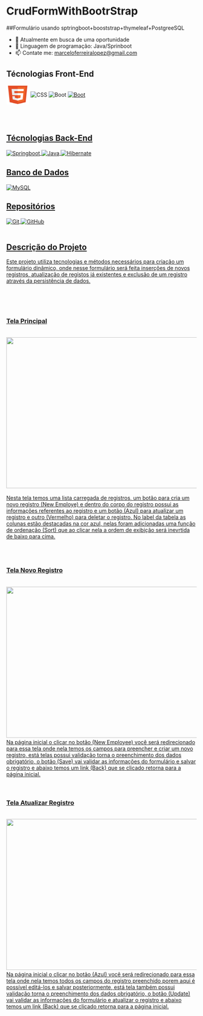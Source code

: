 # CrudFormWithBootrStrap
##Formulário usando sptringboot+booststrap+thymeleaf+PostgreeSQL

- 🔭 Atualmente em busca de uma oportunidade
- 🌱 Linguagem de programação: Java/Sprinboot
- 📫 Contate me: marceloferreiralopez@gmail.com<br>


 <div><h2>Técnologias Front-End</h2></div>
  <div style="display: inline_block"> 
   <img align="center" alt="HTML" height="50" width="60" src="https://raw.githubusercontent.com/devicons/devicon/master/icons/html5/html5-original.svg">
   <img align="center" alt="CSS" height="50" width="60" src="https://icongr.am/devicon/css3-original.svg?size=128&color=currentColor">
   <img align="center" alt="Boot" height="50" width="60" src="https://cdn.jsdelivr.net/gh/devicons/devicon/icons/bootstrap/bootstrap-plain.svg">
<a target="_blank" href="https://icons8.com/icon/iWpVsSkAqPpZ/thymeleaf"/>
 <img align="center" alt="Boot" height="60" width="60" src="https://img.icons8.com/color/48/null/thymeleaf.png"">

   <br> <br>      
  </div>
  
  <h2>Técnologias Back-End</h2>
    <div style="display: inline_block"> 
  <img align="center" alt="Springboot" height="50" width="60" src="https://cdn.jsdelivr.net/gh/devicons/devicon/icons/spring/spring-original.svg">
  <img align="center" alt="Java" height="50" width="75" src="https://cdn.jsdelivr.net/gh/devicons/devicon/icons/java/java-original.svg">
  <img align="center" alt="Hibernate" height="85" width="95" src="https://www.vectorlogo.zone/logos/hibernate/hibernate-ar21.svg">
 
   </div>
   
  <div><h2>Banco de Dados</h2></div>
   <div style="display: inline_block"> 
     <img align="center" alt="MySQL" height="70" width="70" src="https://cdn.jsdelivr.net/gh/devicons/devicon/icons/mysql/mysql-original-wordmark.svg"> 
  </div> 
 
  <div><h2>Repositórios</h2></div>
  <div style="display: inline_block"> 
 <img align="center" alt="Git" height="55" width="70" src="https://icongr.am/devicon/git-original.svg?size=148&color=currentColor">
 <img align="center" alt="GitHub" height="55" width="70" src="https://cdn.jsdelivr.net/gh/devicons/devicon/icons/github/github-original.svg">
   <br><br>
  </div>
</div>  

 <div><h2>Descrição do Projeto</h2></div>
  <div style="display: inline_block"> 
  Este projeto utiliza tecnologias e métodos necessários para criação um formulário dinâmico, onde nesse formulário será feita inserções de novos registros, atualização de registos já existentes e exclusão de um registro através da persistência de dados.
   
  </div>
  <br>
</div>  

<br><br>
<div><h3>Tela Principal</h3></div>

<br>
<img height="400" width="1100" src="">

Nesta tela temos uma lista carregada de registros, um botão para cria um novo registro (New Employe) e dentro do corpo do registro possui as
informações referentes ao registro e um botão (Azul) para atualizar um registro e outro (Vermelho) para deletar o registro.
No label da tabela as colunas estão destacadas na cor azul, nelas foram adicionadas uma função de ordenação (Sort) que ao clicar nela a ordem de exibição será inevrtida de baixo para cima.

<div style="display: inline_block">    
   <br><br>
  </div>
</div>  

<div><h3>Tela Novo Registro</h3></div>
<br>
<img height="400" width="1100" src="">
Na página inicial o clicar no botão (New Employee) você será redirecionado para essa tela onde nela temos os campos para preencher e criar um novo registro,
está telas possui validação torna o preenchimento dos dados obrigatório, o botão (Save) vai validar as informações do formulário e salvar o registro e abaixo temos um link (Back) que se clicado retorna para a página inicial.

<div style="display: inline_block">    
   <br><br>
  </div>
</div> 

<div><h3>Tela Atualizar Registro</h3></div>
<br>
<img height="400" width="1100" src="">
Na página inicial o clicar no botão (Azul) você será redirecionado para essa tela onde nela temos todos os campos do registro preenchido porem aqui é possível editá-los e salvar posteriormente, está tela também possui validação torna o preenchimento dos dados obrigatório, o botão (Update) vai validar as informações do formulário e atualizar o registro e abaixo temos um link (Back) que se clicado retorna para a página inicial.

<div style="display: inline_block">    
   <br><br>
  </div>
</div>


